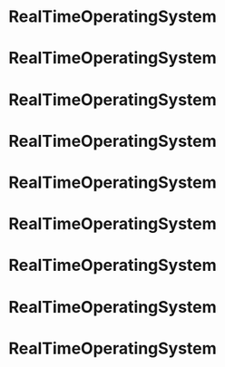 # RealTimeOperatingSystem
# RealTimeOperatingSystem
# RealTimeOperatingSystem
# RealTimeOperatingSystem
# RealTimeOperatingSystem
# RealTimeOperatingSystem
# RealTimeOperatingSystem
# RealTimeOperatingSystem
# RealTimeOperatingSystem
